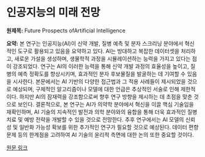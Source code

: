 # 인공지능의 미래 전망

**원제목:** Future Prospects ofArtificial Intelligence

**요약:** 본 연구는 인공지능(AI)이 신약 개발, 질병 예측 및 분자 스크리닝 분야에서 혁신적인 도구로 활용되고 있음을 요약하고 있다.  AI는 방대하고 복잡한 데이터셋을 처리하고, 새로운 가설을 생성하며, 생물학적 과정을 시뮬레이션하는 능력을 가지고 있다는 점이 강조되었다.  연구는 AI의 이러한 능력을 통해 신약 개발 과정의 효율성을 높이고, 질병의 예측 정확도를 향상시키며, 효과적인 분자 후보물질을 발굴하는 데 기여할 수 있음을 시사한다.  본문에서는 AI 기반의 다양한 접근법과 그 적용 사례들이 제시되었을 것으로 예상되며,  구체적인 알고리즘이나 모델에 대한 언급은 추상적인 서술로 인해 제한적이다.  하지만 AI의 잠재력을 강조함으로써 향후 연구 방향을 제시하는 데 초점을 맞춘 것으로 보인다.  결론적으로, 본 연구는 AI가 의약학 분야에서 혁신을 이끌 핵심 기술임을 재확인하며,  AI 기술의 지속적인 발전과  의학 분야와의 융합을 통해 더욱 효과적인 질병 치료 및 예방 전략을 개발할 수 있을 것으로 전망한다.  추후 연구에서는 AI 모델의 신뢰성 및 일반화 가능성 확보를 위한 추가적인 연구가 필요할 것으로 예상된다.  데이터 편향 문제 등의 한계점을 고려하여 AI 기술의 윤리적 측면에 대한 논의 또한 중요할 것이다.

[원문 링크](https://www.researchgate.net/profile/Jigar-Rupani-3/publication/393798679_Innovative_Implementation_Ethical_Challenges_and_Future_prospects_of_Artificial_Intelligence_in_Pharmaceuticals/links/687b39941a77b36b5b041b9f/Innovative-Implementation-Ethical-Challenges-and-Future-prospects-of-Artificial-Intelligence-in-Pharmaceuticals.pdf)
